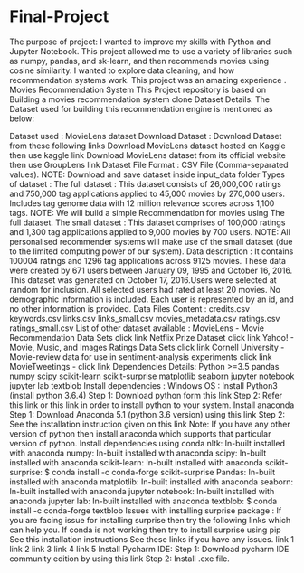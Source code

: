 # Final-Project
The purpose of project: I wanted to improve my skills with Python and Jupyter Notebook. This project allowed me to use a variety of libraries such as numpy, pandas, and sk-learn, and then recommends movies using cosine similarity. I wanted to explore data cleaning, and how recommendation systems work. This project was an amazing experience .
Movies Recommendation System
This Project repository is based on Building a movies recommendation system clone
Dataset Details:
The Dataset used for building this recommendation engine is mentioned as below:

Dataset used : MovieLens dataset
Download Dataset : Download Dataset from these following links
Download MovieLens dataset hosted on Kaggle then use kaggle link
Download MovieLens dataset from its official website then use GroupLens link
Dataset File Format : CSV File (Comma-separated values). NOTE: Download and save dataset inside input_data folder
Types of dataset :
The full dataset : This dataset consists of 26,000,000 ratings and 750,000 tag applications applied to 45,000 movies by 270,000 users. Includes tag genome data with 12 million relevance scores across 1,100 tags.
NOTE: We will build a simple Recommendation for movies using The full dataset.
The small dataset : This dataset comprises of 100,000 ratings and 1,300 tag applications applied to 9,000 movies by 700 users.
NOTE: All personalised recommender systems will make use of the small dataset (due to the limited computing power of our system).
Data description : It contains 100004 ratings and 1296 tag applications across 9125 movies. These data were created by 671 users between January 09, 1995 and October 16, 2016. This dataset was generated on October 17, 2016.Users were selected at random for inclusion. All selected users had rated at least 20 movies. No demographic information is included. Each user is represented by an id, and no other information is provided.
Data Files Content :
credits.csv
keywords.csv
links.csv
links_small.csv
movies_metadata.csv
ratings.csv
ratings_small.csv
List of other dataset available :
MovieLens - Movie Recommendation Data Sets click link
Netflix Prize Dataset click link
Yahoo! - Movie, Music, and Images Ratings Data Sets click link
Cornell University - Movie-review data for use in sentiment-analysis experiments click link
MovieTweetings - click link
Dependencies Details:
Python >=3.5
pandas
numpy
scipy
scikit-learn
scikit-surprise
matplotlib
seaborn
jupyter notebook
jupyter lab
textblob
Install dependencies :
Windows OS :
Install Python3 (install python 3.6.4)
Step 1: Download python form this link
Step 2: Refer this link or this link in order to install python to your system.
Install anaconda
Step 1: Download Anaconda 5.1 (python 3.6 version) using this link
Step 2: See the installation instruction given on this link
Note: If you have any other version of python then install anaconda which supports that particular version of python.
Install dependencies using conda
nltk: In-built installed with anaconda
numpy: In-built installed with anaconda
scipy: In-built installed with anaconda
scikit-learn: In-built installed with anaconda
scikit-surprise: $ conda install -c conda-forge scikit-surprise
Pandas: In-built installed with anaconda
matplotlib: In-built installed with anaconda
seaborn: In-built installed with anaconda
jupyter notebook: In-built installed with anaconda
jupyter lab: In-built installed with anaconda
textblob: $ conda install -c conda-forge textblob
Issues with installing surprise package :
If you are facing issue for installing surprise then try the following links which can help you.
If conda is not working then try to install surprise using pip
See this installation instructions
See these links if you have any issues.
link 1
link 2
link 3
link 4
link 5
Install Pycharm IDE:
Step 1: Download pycharm IDE community edition by using this link
Step 2: Install .exe file.
